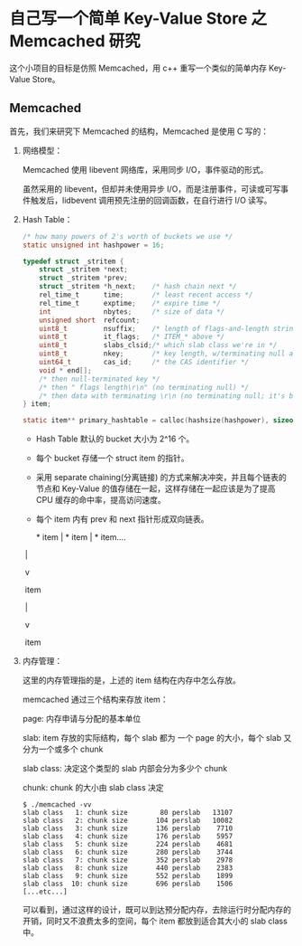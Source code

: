 # 自己写一个简单 Key-Value Store 之 Memcached 研究

这个小项目的目标是仿照 Memcached，用 c++ 重写一个类似的简单内存 Key-Value Store。

## Memcached

首先，我们来研究下 Memcached 的结构，Memcached 是使用 C 写的：

1. 网络模型：

   Memcached 使用 libevent 网络库，采用同步 I/O，事件驱动的形式。

   虽然采用的 libevent，但却并未使用异步 I/O，而是注册事件，可读或可写事件触发后，lidbevent 调用预先注册的回调函数，在自行进行 I/O 读写。

2. Hash Table：

   ```c
   /* how many powers of 2's worth of buckets we use */
   static unsigned int hashpower = 16;

   typedef struct _stritem {
       struct _stritem *next;
       struct _stritem *prev;
       struct _stritem *h_next;    /* hash chain next */
       rel_time_t      time;       /* least recent access */
       rel_time_t      exptime;    /* expire time */
       int             nbytes;     /* size of data */
       unsigned short  refcount;
       uint8_t         nsuffix;    /* length of flags-and-length string */
       uint8_t         it_flags;   /* ITEM_* above */
       uint8_t         slabs_clsid;/* which slab class we're in */
       uint8_t         nkey;       /* key length, w/terminating null and padding */
       uint64_t        cas_id;     /* the CAS identifier */
       void * end[];
       /* then null-terminated key */
       /* then " flags length\r\n" (no terminating null) */
       /* then data with terminating \r\n (no terminating null; it's binary!) */
   } item;

   static item** primary_hashtable = calloc(hashsize(hashpower), sizeof(void *));
   ```

   * Hash Table 默认的 bucket 大小为 2^16 个。

   * 每个 bucket 存储一个 struct item 的指针。

   * 采用 separate chaining(分离链接) 的方式来解决冲突，并且每个链表的节点和 Key-Value 的值存储在一起，这样存储在一起应该是为了提高 CPU 缓存的命中率，提高访问速度。

   * 每个 item 内有 prev 和 next 指针形成双向链表。

      \* item | \* item | \* item....

   ​           \|

   ​           v

   ​         item

   ​           \|

   ​           v

   ​        item

3. 内存管理：

   这里的内存管理指的是，上述的 item 结构在内存中怎么存放。

   memcached 通过三个结构来存放 item：

   page: 内存申请与分配的基本单位

   slab: item 存放的实际结构，每个 slab 都为 一个 page 的大小，每个 slab 又分为一个或多个 chunk

   slab class: 决定这个类型的 slab 内部会分为多少个 chunk

   chunk:  chunk 的大小由 slab class 决定

   ```
   $ ./memcached -vv
   slab class   1: chunk size        80 perslab   13107
   slab class   2: chunk size       104 perslab   10082
   slab class   3: chunk size       136 perslab    7710
   slab class   4: chunk size       176 perslab    5957
   slab class   5: chunk size       224 perslab    4681
   slab class   6: chunk size       280 perslab    3744
   slab class   7: chunk size       352 perslab    2978
   slab class   8: chunk size       440 perslab    2383
   slab class   9: chunk size       552 perslab    1899
   slab class  10: chunk size       696 perslab    1506
   [...etc...]
   ```
   可以看到，通过这样的设计，既可以到达预分配内存，去除运行时分配内存的开销，同时又不浪费太多的空间，每个 item 都放到适合其大小的 slab class 中。